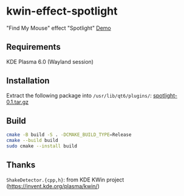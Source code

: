 # kwin-effect-spotlight
"Find My Mouse" effect "Spotlight"
[Demo](https://jinliu.github.io/kwin-effect-spotlight/Screencast.webm)

## Requirements

KDE Plasma 6.0 (Wayland session)

## Installation

Extract the following package into `/usr/lib/qt6/plugins/`:
[spotlight-0.1.tar.gz](https://github.com/jinliu/kwin-effect-spotlight/releases/download/v0.1/spotlight-0.1.tar.gz)

## Build

```bash
cmake -B build -S . -DCMAKE_BUILD_TYPE=Release
cmake --build build
sudo cmake --install build
```

## Thanks

`ShakeDetector.{cpp,h}`: from KDE KWin project (https://invent.kde.org/plasma/kwin/)
